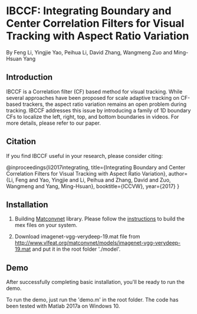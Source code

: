 IBCCF: Integrating Boundary and Center Correlation Filters for Visual Tracking with Aspect Ratio Variation
========
By Feng Li, Yingjie Yao, Peihua Li, David Zhang, Wangmeng Zuo and Ming-Hsuan Yang

Introduction
----
IBCCF is a Correlation filter (CF) based method for visual tracking. While several approaches have been proposed for scale adaptive tracking on CF-based trackers, the aspect ratio variation remains an open problem during tracking. IBCCF addresses this issue by introducing a family of 1D boundary CFs to localize the left, right, top, and bottom boundaries in videos. For more details, please refer to our paper. 

Citation
----
If you find IBCCF useful in your research, please consider citing:

@inproceedings{li2017integrating,
  title={Integrating Boundary and Center Correlation Filters for Visual Tracking with Aspect Ratio Variation},
  author={Li, Feng and Yao, Yingjie and Li, Peihua and Zhang, David and Zuo, Wangmeng and Yang, Ming-Hsuan},
  booktitle={ICCVW},
  year={2017}
}

Installation
----
1. Building [Matconvnet](http://www.vlfeat.org/matconvnet/) library. Please follow the [instructions](http://www.vlfeat.org/matconvnet/install/)  to build the mex files on your system.

2. Download imagenet-vgg-verydeep-19.mat file from http://www.vlfeat.org/matconvnet/models/imagenet-vgg-verydeep-19.mat and put it in the root folder './model'.

Demo
------
After successfully completing basic installation, you'll be ready to run the demo.

To run the demo, just run the 'demo.m' in the root folder. The code has been tested with Matlab 2017a on Windows 10.
